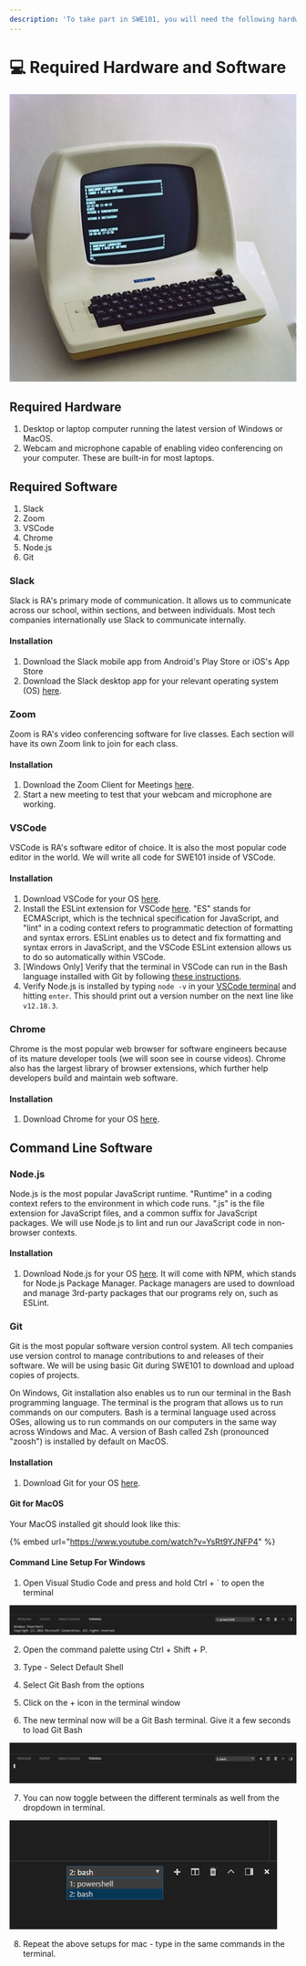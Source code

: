 ```yaml
---
description: 'To take part in SWE101, you will need the following hardware and software.'
---
```


# 💻 Required Hardware and Software

![](../.gitbook/assets/d60996475467c927e91fea3d52417f07.jpg)

## Required Hardware

1. Desktop or laptop computer running the latest version of Windows or MacOS.
2. Webcam and microphone capable of enabling video conferencing on your computer. These are built-in for most laptops.

## Required Software

1. Slack
2. Zoom
3. VSCode
4. Chrome
5. Node.js
6. Git

### Slack

Slack is RA's primary mode of communication. It allows us to communicate across our school, within sections, and between individuals. Most tech companies internationally use Slack to communicate internally.

#### Installation

1. Download the Slack mobile app from Android's Play Store or iOS's App Store
2. Download the Slack desktop app for your relevant operating system \(OS\) [here](https://slack.com/intl/en-sg/help/categories/360000049043-Getting-started).

### Zoom

Zoom is RA's video conferencing software for live classes. Each section will have its own Zoom link to join for each class. 

#### Installation

1. Download the Zoom Client for Meetings [here](https://zoom.us/download).
2. Start a new meeting to test that your webcam and microphone are working.

### VSCode

VSCode is RA's software editor of choice. It is also the most popular code editor in the world. We will write all code for SWE101 inside of VSCode.

#### Installation

1. Download VSCode for your OS [here](https://code.visualstudio.com/download).
2. Install the ESLint extension for VSCode [here](https://marketplace.visualstudio.com/items?itemName=dbaeumer.vscode-eslint). "ES" stands for ECMAScript, which is the technical specification for JavaScript, and "lint" in a coding context refers to programmatic detection of formatting and syntax errors. ESLint enables us to detect and fix formatting and syntax errors in JavaScript, and the VSCode ESLint extension allows us to do so automatically within VSCode.
3. \[Windows Only\] Verify that the terminal in VSCode can run in the Bash language installed with Git by following [these instructions](https://stackoverflow.com/questions/42606837/how-do-i-use-bash-on-windows-from-the-visual-studio-code-integrated-terminal/50527994#50527994).
4. Verify Node.js is installed by typing `node -v` in your [VSCode terminal](https://code.visualstudio.com/docs/editor/integrated-terminal) and hitting `enter`. This should print out a version number on the next line like `v12.18.3`.  

### Chrome

Chrome is the most popular web browser for software engineers because of its mature developer tools \(we will soon see in course videos\). Chrome also has the largest library of browser extensions, which further help developers build and maintain web software.

#### Installation

1. Download Chrome for your OS [here](https://www.google.com/intl/en_sg/chrome/).

## Command Line Software

### Node.js

Node.js is the most popular JavaScript runtime. "Runtime" in a coding context refers to the environment in which code runs. ".js" is the file extension for JavaScript files, and a common suffix for JavaScript packages. We will use Node.js to lint and run our JavaScript code in non-browser contexts.

#### Installation

1. Download Node.js for your OS [here](https://nodejs.org/en/download/). It will come with NPM, which stands for Node.js Package Manager. Package managers are used to download and manage 3rd-party packages that our programs rely on, such as ESLint.

### Git

Git is the most popular software version control system. All tech companies use version control to manage contributions to and releases of their software. We will be using basic Git during SWE101 to download and upload copies of projects.

On Windows, Git installation also enables us to run our terminal in the Bash programming language. The terminal is the program that allows us to run commands on our computers. Bash is a terminal language used across OSes, allowing us to run commands on our computers in the same way across Windows and Mac. A version of Bash called Zsh \(pronounced "zoosh"\) is installed by default on MacOS.

#### Installation

1. Download Git for your OS [here](https://git-scm.com/book/en/v2/Getting-Started-Installing-Git). 

#### Git for MacOS

Your MacOS installed git should look like this:

{% embed url="https://www.youtube.com/watch?v=YsRt9YJNFP4" %}

#### Command Line Setup For Windows

1. Open Visual Studio Code and press and hold Ctrl + \` to open the terminal

![](../.gitbook/assets/v4hx4.png)

2. Open the command palette using Ctrl + Shift + P.

3. Type - Select Default Shell

4. Select Git Bash from the options

5. Click on the + icon in the terminal window

6. The new terminal now will be a Git Bash terminal. Give it a few seconds to load Git Bash

![](../.gitbook/assets/5zlap.png)

7. You can now toggle between the different terminals as well from the dropdown in terminal.

![](../.gitbook/assets/1agtr.png)

8. Repeat the above setups for mac - type in the same commands in the terminal.

